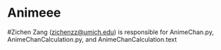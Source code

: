 # Animeee

#Zichen Zang (zichenzz@umich.edu) is responsible for AnimeChan.py, AnimeChanCalculation.py, and AnimeChanCalculation.text

